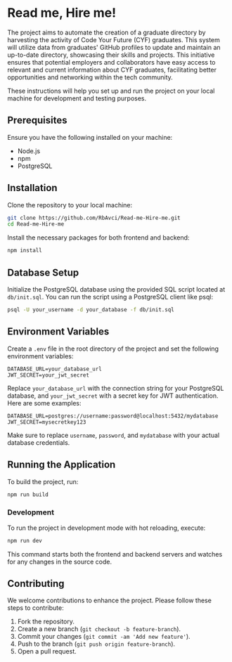 # Read me, Hire me!

The project aims to automate the creation of a graduate directory by harvesting the activity of Code Your Future (CYF) graduates. This system will utilize data from graduates' GitHub profiles to update and maintain an up-to-date directory, showcasing their skills and projects. This initiative ensures that potential employers and collaborators have easy access to relevant and current information about CYF graduates, facilitating better opportunities and networking within the tech community.

These instructions will help you set up and run the project on your local machine for development and testing purposes.

## Prerequisites

Ensure you have the following installed on your machine:

- Node.js
- npm
- PostgreSQL

## Installation

Clone the repository to your local machine:

```bash
git clone https://github.com/RbAvci/Read-me-Hire-me.git
cd Read-me-Hire-me
```

Install the necessary packages for both frontend and backend:

```bash
npm install
```

## Database Setup

Initialize the PostgreSQL database using the provided SQL script located at `db/init.sql`. You can run the script using a PostgreSQL client like psql:

```bash
psql -U your_username -d your_database -f db/init.sql
```

## Environment Variables

Create a `.env` file in the root directory of the project and set the following environment variables:

```env
DATABASE_URL=your_database_url
JWT_SECRET=your_jwt_secret
```

Replace `your_database_url` with the connection string for your PostgreSQL database, and `your_jwt_secret` with a secret key for JWT authentication. Here are some examples:

```env
DATABASE_URL=postgres://username:password@localhost:5432/mydatabase
JWT_SECRET=mysecretkey123
```

Make sure to replace `username`, `password`, and `mydatabase` with your actual database credentials.


## Running the Application

To build the project, run:

```bash
npm run build
```

### Development

To run the project in development mode with hot reloading, execute:

```bash
npm run dev
```

This command starts both the frontend and backend servers and watches for any changes in the source code.

## Contributing

We welcome contributions to enhance the project. Please follow these steps to contribute:

1. Fork the repository.
2. Create a new branch (`git checkout -b feature-branch`).
3. Commit your changes (`git commit -am 'Add new feature'`).
4. Push to the branch (`git push origin feature-branch`).
5. Open a pull request.
